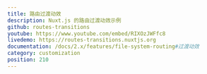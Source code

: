 ```yaml
---
title: 路由过渡动效
description: Nuxt.js 的路由过渡动效示例
github: routes-transitions
youtube: https://www.youtube.com/embed/RIXOzJWFfc8
livedemo: https://routes-transitions.nuxtjs.org
documentation: /docs/2.x/features/file-system-routing#过渡动效
category: customization
position: 210
---
```

